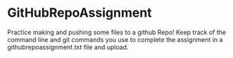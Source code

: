 # GitHubRepoAssignment
Practice making and pushing some files to a github Repo!
Keep track of the command line and git commands you use to complete
the assignment in a githubrepoassignment.txt file and upload.
